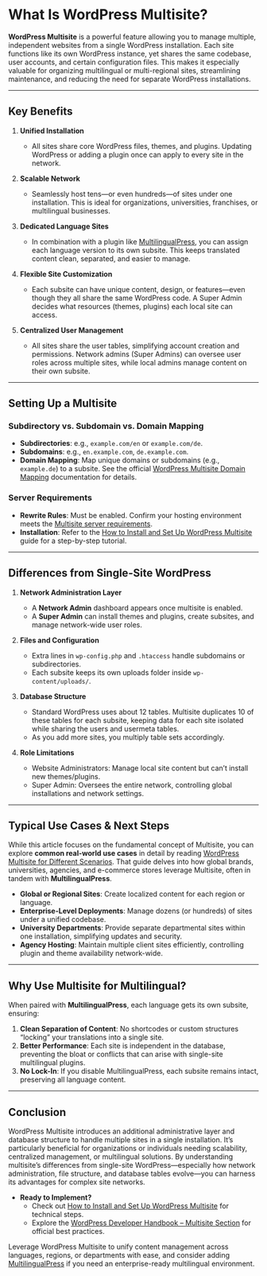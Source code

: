# What Is WordPress Multisite?

**WordPress Multisite** is a powerful feature allowing you to manage multiple, independent websites from a single WordPress installation. Each site functions like its own WordPress instance, yet shares the same codebase, user accounts, and certain configuration files. This makes it especially valuable for organizing multilingual or multi-regional sites, streamlining maintenance, and reducing the need for separate WordPress installations.

---

## Key Benefits

1. **Unified Installation**
    
    - All sites share core WordPress files, themes, and plugins. Updating WordPress or adding a plugin once can apply to every site in the network.
2. **Scalable Network**
    
    - Seamlessly host tens—or even hundreds—of sites under one installation. This is ideal for organizations, universities, franchises, or multilingual businesses.
3. **Dedicated Language Sites**
    
    - In combination with a plugin like [MultilingualPress](https://multilingualpress.org/), you can assign each language version to its own subsite. This keeps translated content clean, separated, and easier to manage.
4. **Flexible Site Customization**
    
    - Each subsite can have unique content, design, or features—even though they all share the same WordPress code. A Super Admin decides what resources (themes, plugins) each local site can access.
5. **Centralized User Management**
    
    - All sites share the user tables, simplifying account creation and permissions. Network admins (Super Admins) can oversee user roles across multiple sites, while local admins manage content on their own subsite.

---

## Setting Up a Multisite

### Subdirectory vs. Subdomain vs. Domain Mapping

- **Subdirectories**: e.g., `example.com/en` or `example.com/de`.
- **Subdomains**: e.g., `en.example.com`, `de.example.com`.
- **Domain Mapping**: Map unique domains or subdomains (e.g., `example.de`) to a subsite. See the official [WordPress Multisite Domain Mapping](https://developer.wordpress.org/advanced-administration/multisite/domain-mapping/) documentation for details.

### Server Requirements

- **Rewrite Rules**: Must be enabled. Confirm your hosting environment meets the [Multisite server requirements](https://developer.wordpress.org/advanced-administration/multisite/prepare-network/#server-requirements).
- **Installation**: Refer to the [How to Install and Set Up WordPress Multisite](https://multilingualpress.org/docs/how-to-install-wordpress-multisite/) guide for a step-by-step tutorial.

---

## Differences from Single-Site WordPress

1. **Network Administration Layer**
    
    - A **Network Admin** dashboard appears once multisite is enabled.
    - A **Super Admin** can install themes and plugins, create subsites, and manage network-wide user roles.
2. **Files and Configuration**
    
    - Extra lines in `wp-config.php` and `.htaccess` handle subdomains or subdirectories.
    - Each subsite keeps its own uploads folder inside `wp-content/uploads/`.
3. **Database Structure**
    
    - Standard WordPress uses about 12 tables. Multisite duplicates 10 of these tables for each subsite, keeping data for each site isolated while sharing the users and usermeta tables.
    - As you add more sites, you multiply table sets accordingly.
4. **Role Limitations**
    
    - Website Administrators: Manage local site content but can’t install new themes/plugins.
    - Super Admin: Oversees the entire network, controlling global installations and network settings.

---

## Typical Use Cases & Next Steps

While this article focuses on the fundamental concept of Multisite, you can explore **common real-world use cases** in detail by reading [WordPress Multisite for Different Scenarios](https://chatgpt.com/g/g-p-677ffd6da894819197dd7cf3a90d93fa-mlp-docs/c/6780001b-80d8-8011-8739-903a6ccdb99d?model=o1#). That guide delves into how global brands, universities, agencies, and e-commerce stores leverage Multisite, often in tandem with **MultilingualPress**.

- **Global or Regional Sites**: Create localized content for each region or language.
- **Enterprise-Level Deployments**: Manage dozens (or hundreds) of sites under a unified codebase.
- **University Departments**: Provide separate departmental sites within one installation, simplifying updates and security.
- **Agency Hosting**: Maintain multiple client sites efficiently, controlling plugin and theme availability network-wide.

---

## Why Use Multisite for Multilingual?

When paired with **MultilingualPress**, each language gets its own subsite, ensuring:

1. **Clean Separation of Content**: No shortcodes or custom structures “locking” your translations into a single site.
2. **Better Performance**: Each site is independent in the database, preventing the bloat or conflicts that can arise with single-site multilingual plugins.
3. **No Lock-In**: If you disable MultilingualPress, each subsite remains intact, preserving all language content.

---

## Conclusion

WordPress Multisite introduces an additional administrative layer and database structure to handle multiple sites in a single installation. It’s particularly beneficial for organizations or individuals needing scalability, centralized management, or multilingual solutions. By understanding multisite’s differences from single-site WordPress—especially how network administration, file structure, and database tables evolve—you can harness its advantages for complex site networks.

- **Ready to Implement?**
    - Check out [How to Install and Set Up WordPress Multisite](https://multilingualpress.org/docs/how-to-install-wordpress-multisite/) for technical steps.
    - Explore the [WordPress Developer Handbook – Multisite Section](https://developer.wordpress.org/advanced-administration/multisite/) for official best practices.

Leverage WordPress Multisite to unify content management across languages, regions, or departments with ease, and consider adding [MultilingualPress](https://multilingualpress.org/) if you need an enterprise-ready multilingual environment.
